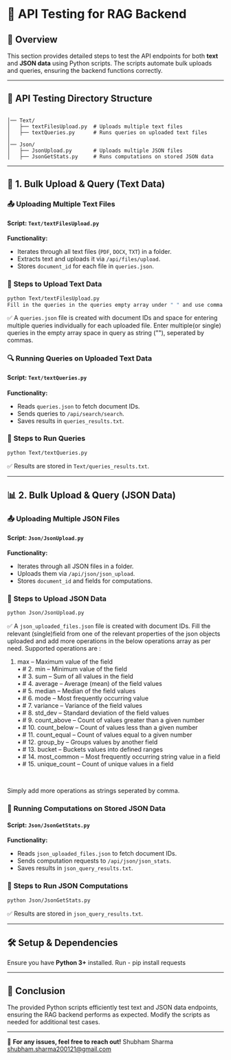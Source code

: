 # 📌 API Testing for RAG Backend

## 🔬 Overview
This section provides detailed steps to test the API endpoints for both **text** and **JSON data** using Python scripts. The scripts automate bulk uploads and queries, ensuring the backend functions correctly.

---

## 📂 API Testing Directory Structure
```

│── Text/
│   ├── textFilesUpload.py  # Uploads multiple text files
│   ├── textQueries.py      # Runs queries on uploaded text files
│
│── Json/
│   ├── JsonUpload.py       # Uploads multiple JSON files
│   ├── JsonGetStats.py     # Runs computations on stored JSON data
```

---

## 📝 **1. Bulk Upload & Query (Text Data)**

### 📤 **Uploading Multiple Text Files**
#### **Script:** `Text/textFilesUpload.py`

**Functionality:**
- Iterates through all text files (`PDF`, `DOCX`, `TXT`) in a folder.
- Extracts text and uploads it via `/api/files/upload`.
- Stores `document_id` for each file in `queries.json`.

### 📌 **Steps to Upload Text Data**
```sh
python Text/textFilesUpload.py
Fill in the queries in the queries empty array under " " and use comma for seperating multiple queries.
```
✅ A `queries.json` file is created with document IDs and space for entering multiple queries individually for each uploaded file.
Enter multiple(or single) queries in the empty array space in query as string (""), seperated by commas.

### 🔍 **Running Queries on Uploaded Text Data**
#### **Script:** `Text/textQueries.py`

**Functionality:**
- Reads `queries.json` to fetch document IDs.
- Sends queries to `/api/search/search`.
- Saves results in `queries_results.txt`.

### 📌 **Steps to Run Queries**
```sh
python Text/textQueries.py
```
✅ Results are stored in `Text/queries_results.txt`.

---

## 📊 **2. Bulk Upload & Query (JSON Data)**

### 📤 **Uploading Multiple JSON Files**
#### **Script:** `Json/JsonUpload.py`

**Functionality:**
- Iterates through all JSON files in a folder.
- Uploads them via `/api/json/json_upload`.
- Stores `document_id` and fields for computations.

### 📌 **Steps to Upload JSON Data**
```sh
python Json/JsonUpload.py
```
✅ A `json_uploaded_files.json` file is created with document IDs.
Fill the relevant (single)field from one of the relevant properties of the json objects uploaded and add more operations in the below operations array as per need.
Supported operations are :
1. max – Maximum value of the field <br>
• # 2. min – Minimum value of the field <br>
• # 3. sum – Sum of all values in the field<br>
• # 4. average – Average (mean) of the field values<br>
• # 5. median – Median of the field values<br>
• # 6. mode – Most frequently occurring value<br>
• # 7. variance – Variance of the field values<br>
• # 8. std_dev – Standard deviation of the field values<br>
• # 9. count_above – Count of values greater than a given number<br>
• # 10. count_below – Count of values less than a given number<br>
• # 11. count_equal – Count of values equal to a given number<br>
• # 12. group_by – Groups values by another field<br>
• # 13. bucket – Buckets values into defined ranges<br>
• # 14. most_common – Most frequently occurring string value in a field<br>
• # 15. unique_count – Count of unique values in a field<br>
<br>

Simply add more operations as strings seperated by comma.
### 🔢 **Running Computations on Stored JSON Data**
#### **Script:** `Json/JsonGetStats.py`

**Functionality:**
- Reads `json_uploaded_files.json` to fetch document IDs.
- Sends computation requests to `/api/json/json_stats`.
- Saves results in `json_query_results.txt`.

### 📌 **Steps to Run JSON Computations**
```sh
python Json/JsonGetStats.py
```
✅ Results are stored in `json_query_results.txt`.

---

## 🛠 **Setup & Dependencies**
Ensure you have **Python 3+** installed.
Run - pip install requests

---

## 🚀 **Conclusion**
The provided Python scripts efficiently test text and JSON data endpoints, ensuring the RAG backend performs as expected. Modify the scripts as needed for additional test cases.

---

📩 **For any issues, feel free to reach out!**
Shubham Sharma <br>
shubham.sharma200121@gmail.com<br>

